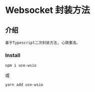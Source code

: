 # Websocket 封装方法

## 介绍
    基于Typescript二次封装方法, 心跳重连。

### Install
```
npm i use-wsio
```
或
```
yarn add use-wsio
```


